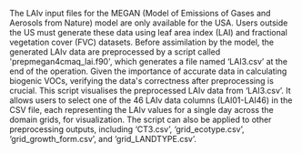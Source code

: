 The LAIv input files for the MEGAN (Model of Emissions of Gases and Aerosols from Nature) model are only available for the USA. Users outside the US must generate these data using leaf area index (LAI) and fractional vegetation cover (FVC) datasets. Before assimilation by the model, the generated LAIv data are preprocessed by a script called 'prepmegan4cmaq_lai.f90', which generates a file named ‘LAI3.csv’ at the end of the operation. Given the importance of accurate data in calculating biogenic VOCs, verifying the data's correctness after preprocessing is crucial.
This script visualises the preprocessed LAIv data from ‘LAI3.csv’. It allows users to select one of the 46 LAIv data columns (LAI01-LAI46) in the CSV file, each representing the LAIv values for a single day across the domain grids, for visualization. The script can also be applied to other preprocessing outputs, including ‘CT3.csv’, ‘grid_ecotype.csv’, ‘grid_growth_form.csv’, and ‘grid_LANDTYPE.csv’.
